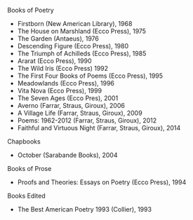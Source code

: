 Books of Poetry
- Firstborn (New American Library), 1968
- The House on Marshland (Ecco Press), 1975
- The Garden (Antaeus), 1976
- Descending Figure (Ecco Press), 1980
- The Triumph of Achilleds (Ecco Press), 1985
- Ararat (Ecco Press), 1990
- The Wild Iris (Ecco Press) 1992
- The First Four Books of Poems (Ecco Press), 1995
- Meadowlands (Ecco Press), 1996
- Vita Nova (Ecco Press), 1999
- The Seven Ages (Ecco Pres), 2001
- Averno (Farrar, Straus, Giroux), 2006
- A Village Life (Farrar, Straus, Giroux), 2009
- Poems: 1962-2012 (Farrar, Straus, Giroux), 2012
- Faithful and Virtuous Night (Farrar, Straus, Giroux), 2014


Chapbooks
- October (Sarabande Books), 2004


Books of Prose
- Proofs and Theories: Essays on Poetry (Ecco Press), 1994


Books Edited
- The Best American Poetry 1993 (Collier), 1993

